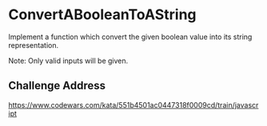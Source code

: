 # ConvertABooleanToAString
Implement a function which convert the given boolean value into its string representation.

Note: Only valid inputs will be given.

## Challenge Address
https://www.codewars.com/kata/551b4501ac0447318f0009cd/train/javascript